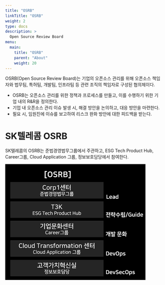 ```yaml
---
title: "OSRB"
linkTitle: "OSRB"
weight: 2
type: docs
description: >
  Open Source Review Board
menu:
  main:
    title: "OSRB"
    parent: "About"
    weight: 20
---
```


OSRB(Open Source Review Board)는 기업의 오픈소스 관리를 위해 오픈소스 책임자와 법무팀, 특허팀, 개발팀, 인프라팀 등 관련 조직의 책임자로 구성된 협의체이다.

* OSRB는 오픈소스 관리를 위한 정책과 프로세스를 만들고, 이를 수행하기 위한 기업 내의 R&R을 정의한다.
* 기업 내 오픈소스 관리 이슈 발생 시, 해결 방안을 논의하고, 대응 방안을 마련한다.
* 필요 시, 임원진에 이슈를 보고하여 리스크 완화 방안에 대한 피드백을 받는다.

# SK텔레콤 OSRB

SK텔레콤의 OSRB는 준법경영법무그룹에서 주관하고, ESG Tech Product Hub, Career그룹, Cloud Application 그룹, 정보보호담당에서 참여한다.

<img src="./osrb.png" width="450"/>